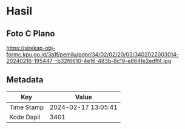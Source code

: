 # Hasil

## Foto C Plano

https://sirekap-obj-formc.kpu.go.id/3a1f/pemilu/pdpr/34/02/02/20/03/3402022003014-20240216-195447--b32f6610-4e16-483b-8c19-e864fe2edff4.jpg


## Metadata

| Key        | Value               |
| ---------- | ------------------- |
| Time Stamp | 2024-02-17 13:05:41 |
| Kode Dapil | 3401                |



